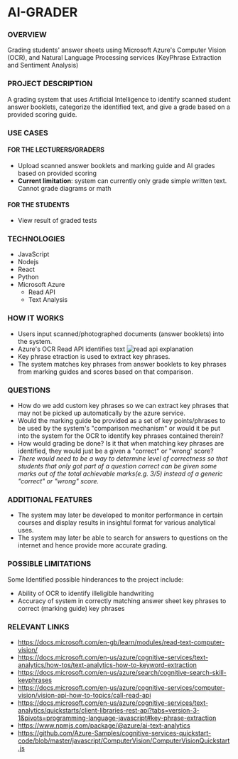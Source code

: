 # AI-GRADER
### OVERVIEW
Grading students' answer sheets using Microsoft Azure's Computer Vision (OCR), and Natural Language Processing services (KeyPhrase Extraction and Sentiment Analysis)

### PROJECT DESCRIPTION
A grading system that uses Artificial Intelligence to identify scanned student answer booklets, categorize the identified text, and give a grade based on a provided scoring guide. 

### USE CASES
#### FOR THE LECTURERS/GRADERS
- Upload scanned answer booklets and marking guide and AI grades based on provided scoring
- **Current limitation**: system can currently only grade simple written text. Cannot grade diagrams or math

#### FOR THE STUDENTS
- View result of graded tests

### TECHNOLOGIES
- JavaScript
- Nodejs
- React
- Python
- Microsoft Azure
  - Read API
  - Text Analysis

### HOW IT WORKS
- Users input scanned/photographed documents (answer booklets) into the system.
- Azure's OCR Read API identifies text
![read api explanation](https://user-images.githubusercontent.com/30049719/126845493-309913a8-48d7-4626-83c1-c6820d639768.PNG)
- Key phrase etraction is used to extract key phrases.
- The system matches key phrases from answer booklets to key phrases from marking guides and scores based on that comparison.

### QUESTIONS
- How do we add custom key phrases so we can extract key phrases that may not be picked up automatically by the azure service.
- Would the marking guide be provided as a set of key points/phrases to be used by the system's "comparison mechanism" or would it be put into the system for the OCR to identify key phrases contained therein?
- How would grading be done? Is it that when matching key phrases are identified, they would just be a given a "correct" or "wrong' score?
- *There would need to be a way to determine level of correctness so that students that only got part of a question correct can be given some marks out of the total achievable marks(e.g. 3/5) instead of a generic "correct" or "wrong" score.*

### ADDITIONAL FEATURES
- The system may later be developed to monitor performance in certain courses and display results in insightul format for various analytical uses.
- The system may later be able to search for answers to questions on the internet and hence provide more accurate grading.

### POSSIBLE LIMITATIONS
Some Identified possible hinderances to the project include:
- Ability of OCR to identify illeligible handwriting
- Accuracy of system in correctly matching answer sheet key phrases to correct (marking guide) key phrases 

### RELEVANT LINKS
- https://docs.microsoft.com/en-gb/learn/modules/read-text-computer-vision/
- https://docs.microsoft.com/en-us/azure/cognitive-services/text-analytics/how-tos/text-analytics-how-to-keyword-extraction
- https://docs.microsoft.com/en-us/azure/search/cognitive-search-skill-keyphrases
- https://docs.microsoft.com/en-us/azure/cognitive-services/computer-vision/vision-api-how-to-topics/call-read-api
- https://docs.microsoft.com/en-us/azure/cognitive-services/text-analytics/quickstarts/client-libraries-rest-api?tabs=version-3-1&pivots=programming-language-javascript#key-phrase-extraction
- https://www.npmjs.com/package/@azure/ai-text-analytics
- https://github.com/Azure-Samples/cognitive-services-quickstart-code/blob/master/javascript/ComputerVision/ComputerVisionQuickstart.js
